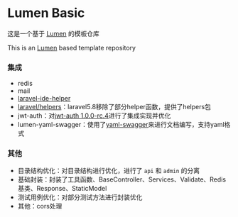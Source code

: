 # Lumen Basic

这是一个基于 [Lumen](https://github.com/laravel/lumen) 的模板仓库

This is an [Lumen](https://github.com/laravel/lumen) based template repository

### 集成

- redis
- mail
- [laravel-ide-helper](https://github.com/barryvdh/laravel-ide-helper)
- [laravel/helpers](https://github.com/laravel/helpers)：laravel5.8移除了部分helper函数，提供了helpers包
- jwt-auth：对[jwt-auth 1.0.0-rc.4](https://github.com/tymondesigns/jwt-auth/tree/1.0.0-rc.4)进行了集成实现并优化
- lumen-yaml-swagger：使用了[yaml-swagger](https://github.com/soliangD/lumen-yaml-swagger)来进行文档编写，支持yaml格式

### 其他

- 目录结构优化：对目录结构进行优化，进行了 `api` 和 `admin` 的分离
- 基础封装：封装了工具函数、BaseController、Services、Validate、Redis基类、Response、StaticModel
- 测试用例优化：对部分测试方法进行封装优化
- 其他：cors处理
